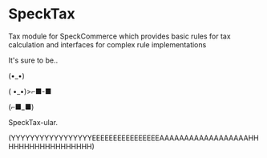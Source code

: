 SpeckTax
========

Tax module for SpeckCommerce which provides basic rules for tax calculation and
interfaces for complex rule implementations


It's sure to be..

(•_•) 


( •_•)>⌐■-■ 


(⌐■_■)

SpeckTax-ular.



(YYYYYYYYYYYYYYYYYEEEEEEEEEEEEEEEEAAAAAAAAAAAAAAAAAAHHHHHHHHHHHHHHHHHH)
